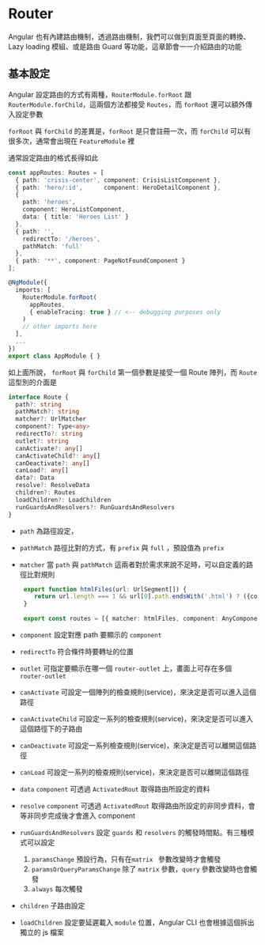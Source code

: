 # Router

Angular 也有內建路由機制，透過路由機制，我們可以做到頁面至頁面的轉換、Lazy loading 模組、或是路由 Guard 等功能，這章節會一一介紹路由的功能

## 基本設定

Angular 設定路由的方式有兩種，`RouterModule.forRoot` 跟 `RouterModule.forChild`，這兩個方法都接受 `Routes`，而 `forRoot` 還可以額外傳入設定參數

`forRoot` 與 `forChild` 的差異是，`forRoot` 是只會註冊一次，而 `forChild` 可以有很多次，通常會出現在 `FeatureModule` 裡

通常設定路由的格式長得如此

```typescript
const appRoutes: Routes = [
  { path: 'crisis-center', component: CrisisListComponent },
  { path: 'hero/:id',      component: HeroDetailComponent },
  {
    path: 'heroes',
    component: HeroListComponent,
    data: { title: 'Heroes List' }
  },
  { path: '',
    redirectTo: '/heroes',
    pathMatch: 'full'
  },
  { path: '**', component: PageNotFoundComponent }
];

@NgModule({
  imports: [
    RouterModule.forRoot(
      appRoutes,
      { enableTracing: true } // <-- debugging purposes only
    )
    // other imports here
  ],
  ...
})
export class AppModule { }
```

如上面所說， `forRoot` 與 `forChild` 第一個參數是接受一個 Route 陣列，而 `Route` 這型別的介面是

```typescript
interface Route { 
  path?: string
  pathMatch?: string
  matcher?: UrlMatcher
  component?: Type<any>
  redirectTo?: string
  outlet?: string
  canActivate?: any[]
  canActivateChild?: any[]
  canDeactivate?: any[]
  canLoad?: any[]
  data?: Data
  resolve?: ResolveData
  children?: Routes
  loadChildren?: LoadChildren
  runGuardsAndResolvers?: RunGuardsAndResolvers
}
```

- `path` 為路徑設定，

- `pathMatch` 路徑比對的方式，有 `prefix` 與 `full` ，預設值為 `prefix`

- `matcher` 當 `path` 與 `pathMatch` 這兩者對於需求來說不足時，可以自定義的路徑比對規則

  ```typescript
   export function htmlFiles(url: UrlSegment[]) {
      return url.length === 1 && url[0].path.endsWith('.html') ? ({consumed: url}) : null;
   }
   
   export const routes = [{ matcher: htmlFiles, component: AnyComponent }];
  ```

- `component` 設定對應 path 要顯示的 `component`

- `redirectTo` 符合條件時要轉址的位置

- `outlet` 可指定要顯示在哪一個 `router-outlet` 上，畫面上可存在多個 `router-outlet`

- `canActivate` 可設定一個陣列的檢查規則(service)，來決定是否可以進入這個路徑

- `canActivateChild` 可設定一系列的檢查規則(service)，來決定是否可以進入這個路徑下的子路由

- `canDeactivate` 可設定一系列檢查規則(service)，來決定是否可以離開這個路徑

- `canLoad` 可設定一系列的檢查規則(service)，來決定是否可以離開這個路徑

- `data` `component` 可透過 `ActivatedRout` 取得路由所設定的資料

- `resolve` `component` 可透過 `ActivatedRout` 取得路由所設定的非同步資料，會等非同步完成後才會進入 component

- `runGuardsAndResolvers` 設定 `guards` 和 `resolvers` 的觸發時間點。有三種模式可以設定

  1. `paramsChange` 預設行為，只有在`matrix ` 參數改變時才會觸發
  2. `paramsOrQueryParamsChange` 除了 `matrix` 參數，`query` 參數改變時也會觸發
  3. `always` 每次觸發

- `children` 子路由設定

- `loadChildren` 設定要延遲載入 `module` 位置，Angular CLI 也會根據這個拆出獨立的 js 檔案